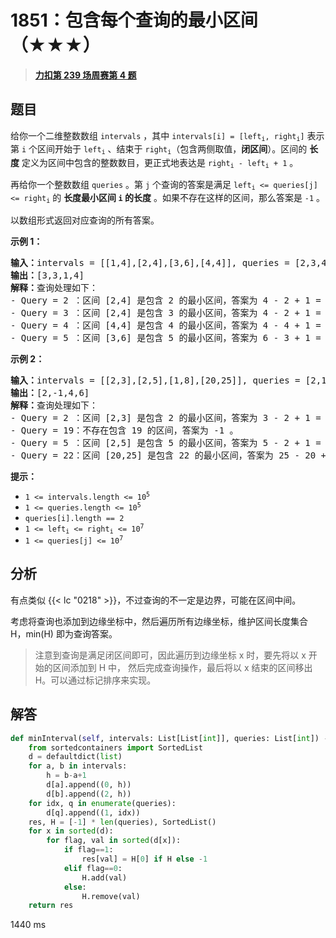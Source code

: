 # 1851：包含每个查询的最小区间（★★★）


> <u>**[力扣第 239 场周赛第 4 题](https://leetcode.cn/problems/minimum-interval-to-include-each-query/)**</u>

## 题目

<p>给你一个二维整数数组 <code>intervals</code> ，其中 <code>intervals[i] = [left<sub>i</sub>, right<sub>i</sub>]</code> 表示第 <code>i</code> 个区间开始于 <code>left<sub>i</sub></code> 、结束于 <code>right<sub>i</sub></code>（包含两侧取值，<strong>闭区间</strong>）。区间的 <strong>长度</strong> 定义为区间中包含的整数数目，更正式地表达是 <code>right<sub>i</sub> - left<sub>i</sub> + 1</code> 。</p>

<p>再给你一个整数数组 <code>queries</code> 。第 <code>j</code> 个查询的答案是满足 <code>left<sub>i</sub> <= queries[j] <= right<sub>i</sub></code> 的 <strong>长度最小区间 <code>i</code> 的长度</strong> 。如果不存在这样的区间，那么答案是 <code>-1</code> 。</p>

<p>以数组形式返回对应查询的所有答案。</p>



<p><strong>示例 1：</strong></p>

<pre>
<strong>输入：</strong>intervals = [[1,4],[2,4],[3,6],[4,4]], queries = [2,3,4,5]
<strong>输出：</strong>[3,3,1,4]
<strong>解释：</strong>查询处理如下：
- Query = 2 ：区间 [2,4] 是包含 2 的最小区间，答案为 4 - 2 + 1 = 3 。
- Query = 3 ：区间 [2,4] 是包含 3 的最小区间，答案为 4 - 2 + 1 = 3 。
- Query = 4 ：区间 [4,4] 是包含 4 的最小区间，答案为 4 - 4 + 1 = 1 。
- Query = 5 ：区间 [3,6] 是包含 5 的最小区间，答案为 6 - 3 + 1 = 4 。
</pre>

<p><strong>示例 2：</strong></p>

<pre>
<strong>输入：</strong>intervals = [[2,3],[2,5],[1,8],[20,25]], queries = [2,19,5,22]
<strong>输出：</strong>[2,-1,4,6]
<strong>解释：</strong>查询处理如下：
- Query = 2 ：区间 [2,3] 是包含 2 的最小区间，答案为 3 - 2 + 1 = 2 。
- Query = 19：不存在包含 19 的区间，答案为 -1 。
- Query = 5 ：区间 [2,5] 是包含 5 的最小区间，答案为 5 - 2 + 1 = 4 。
- Query = 22：区间 [20,25] 是包含 22 的最小区间，答案为 25 - 20 + 1 = 6 。
</pre>



<p><strong>提示：</strong></p>

<ul>
<li><code>1 <= intervals.length <= 10<sup>5</sup></code></li>
<li><code>1 <= queries.length <= 10<sup>5</sup></code></li>
<li><code>queries[i].length == 2</code></li>
<li><code>1 <= left<sub>i</sub> <= right<sub>i</sub> <= 10<sup>7</sup></code></li>
<li><code>1 <= queries[j] <= 10<sup>7</sup></code></li>
</ul>


## 分析

有点类似 {{< lc "0218" >}}，不过查询的不一定是边界，可能在区间中间。

考虑将查询也添加到边缘坐标中，然后遍历所有边缘坐标，维护区间长度集合 H，min(H) 即为查询答案。

> 注意到查询是满足闭区间即可，因此遍历到边缘坐标 x 时，要先将以 x 开始的区间添加到 H 中，
>然后完成查询操作，最后将以 x 结束的区间移出 H。可以通过标记排序来实现。

## 解答

```python
def minInterval(self, intervals: List[List[int]], queries: List[int]) -> List[int]:
    from sortedcontainers import SortedList
    d = defaultdict(list)
    for a, b in intervals:
        h = b-a+1
        d[a].append((0, h))
        d[b].append((2, h))
    for idx, q in enumerate(queries):
        d[q].append((1, idx))
    res, H = [-1] * len(queries), SortedList()
    for x in sorted(d):
        for flag, val in sorted(d[x]):
            if flag==1:
                res[val] = H[0] if H else -1
            elif flag==0:
                H.add(val)
            else:
                H.remove(val)
    return res
```
1440 ms

